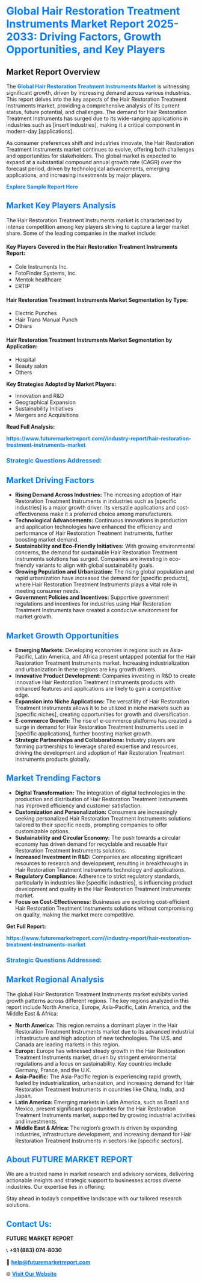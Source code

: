 <h1 style="color: #007BFF;">Global Hair Restoration Treatment Instruments Market Report 2025-2033: Driving Factors, Growth Opportunities, and Key Players</h1>

<section id="overview">
<h2>Market Report Overview</h2>
<p>The <a href="https://www.futuremarketreport.com//industry-report/hair-restoration-treatment-instruments-market" style="color: #007BFF; text-decoration: none;"><strong>Global Hair Restoration Treatment Instruments Market</strong></a> is witnessing significant growth, driven by increasing demand across various industries. This report delves into the key aspects of the Hair Restoration Treatment Instruments market, providing a comprehensive analysis of its current status, future potential, and challenges. The demand for Hair Restoration Treatment Instruments has surged due to its wide-ranging applications in industries such as [insert industries], making it a critical component in modern-day [applications].</p>
<p>As consumer preferences shift and industries innovate, the Hair Restoration Treatment Instruments market continues to evolve, offering both challenges and opportunities for stakeholders. The global market is expected to expand at a substantial compound annual growth rate (CAGR) over the forecast period, driven by technological advancements, emerging applications, and increasing investments by major players.</p>
</section>

<section id="overview">
<p><a href="https://www.futuremarketreport.com//request-sample/reportId=90661" style="color: #007BFF; text-decoration: none;"><strong>Explore Sample Report Here</strong></a></p>
</section>

<section id="key-players">
<h2 style="color: #007BFF;">Market Key Players Analysis</h2>
<p>The Hair Restoration Treatment Instruments market is characterized by intense competition among key players striving to capture a larger market share. Some of the leading companies in the market include:</p>
<h4>Key Players Covered in the Hair Restoration Treatment Instruments Report:</h4>
<ul><li>Cole Instruments Inc.</li><li>FotoFinder Systems, Inc.</li><li>Mentok healthcare</li><li>ERTIP</li></ul>
<h4>Hair Restoration Treatment Instruments Market Segmentation by Type:</h4>
<ul><li>Electric Punches</li><li>Hair Trans Manual Punch</li><li>Others</li></ul>

<h4>Hair Restoration Treatment Instruments Market Segmentation by Application:</h4>
<ul><li>Hospital</li><li>Beauty salon</li><li>Others</li></ul>
<p><strong>Key Strategies Adopted by Market Players:</strong></p>
<ul>
<li>Innovation and R&D</li>
<li>Geographical Expansion</li>
<li>Sustainability Initiatives</li>
<li>Mergers and Acquisitions</li>
</ul>
</section>

<section>
<p><strong>Read Full Analysis: </strong></p><a href="https://www.futuremarketreport.com//industry-report/hair-restoration-treatment-instruments-market" style="color: #007BFF; text-decoration: none;"><strong>https://www.futuremarketreport.com//industry-report/hair-restoration-treatment-instruments-market</strong></a>
<h3 style="color: #007BFF;">Strategic Questions Addressed:</h3>
</section>

<section id="driving-factors">
<h2 style="color: #007BFF;">Market Driving Factors</h2>
<ul>
<li><strong>Rising Demand Across Industries:</strong> The increasing adoption of Hair Restoration Treatment Instruments in industries such as [specific industries] is a major growth driver. Its versatile applications and cost-effectiveness make it a preferred choice among manufacturers.</li>
<li><strong>Technological Advancements:</strong> Continuous innovations in production and application technologies have enhanced the efficiency and performance of Hair Restoration Treatment Instruments, further boosting market demand.</li>
<li><strong>Sustainability and Eco-Friendly Initiatives:</strong> With growing environmental concerns, the demand for sustainable Hair Restoration Treatment Instruments solutions has surged. Companies are investing in eco-friendly variants to align with global sustainability goals.</li>
<li><strong>Growing Population and Urbanization:</strong> The rising global population and rapid urbanization have increased the demand for [specific products], where Hair Restoration Treatment Instruments plays a vital role in meeting consumer needs.</li>
<li><strong>Government Policies and Incentives:</strong> Supportive government regulations and incentives for industries using Hair Restoration Treatment Instruments have created a conducive environment for market growth.</li>
</ul>
</section>

<section id="growth-opportunities">
<h2 style="color: #007BFF;">Market Growth Opportunities</h2>
<ul>
<li><strong>Emerging Markets:</strong> Developing economies in regions such as Asia-Pacific, Latin America, and Africa present untapped potential for the Hair Restoration Treatment Instruments market. Increasing industrialization and urbanization in these regions are key growth drivers.</li>
<li><strong>Innovative Product Development:</strong> Companies investing in R&D to create innovative Hair Restoration Treatment Instruments products with enhanced features and applications are likely to gain a competitive edge.</li>
<li><strong>Expansion into Niche Applications:</strong> The versatility of Hair Restoration Treatment Instruments allows it to be utilized in niche markets such as [specific niches], creating opportunities for growth and diversification.</li>
<li><strong>E-commerce Growth:</strong> The rise of e-commerce platforms has created a surge in demand for Hair Restoration Treatment Instruments used in [specific applications], further boosting market growth.</li>
<li><strong>Strategic Partnerships and Collaborations:</strong> Industry players are forming partnerships to leverage shared expertise and resources, driving the development and adoption of Hair Restoration Treatment Instruments products globally.</li>
</ul>
</section>

<section id="trending-factors">
<h2 style="color: #007BFF;">Market Trending Factors</h2>
<ul>
<li><strong>Digital Transformation:</strong> The integration of digital technologies in the production and distribution of Hair Restoration Treatment Instruments has improved efficiency and customer satisfaction.</li>
<li><strong>Customization and Personalization:</strong> Consumers are increasingly seeking personalized Hair Restoration Treatment Instruments solutions tailored to their specific needs, prompting companies to offer customizable options.</li>
<li><strong>Sustainability and Circular Economy:</strong> The push towards a circular economy has driven demand for recyclable and reusable Hair Restoration Treatment Instruments solutions.</li>
<li><strong>Increased Investment in R&D:</strong> Companies are allocating significant resources to research and development, resulting in breakthroughs in Hair Restoration Treatment Instruments technology and applications.</li>
<li><strong>Regulatory Compliance:</strong> Adherence to strict regulatory standards, particularly in industries like [specific industries], is influencing product development and quality in the Hair Restoration Treatment Instruments market.</li>
<li><strong>Focus on Cost-Effectiveness:</strong> Businesses are exploring cost-efficient Hair Restoration Treatment Instruments solutions without compromising on quality, making the market more competitive.</li>
</ul>
</section>

<section>
<p><strong>Get Full Report: </strong></p><a href="https://www.futuremarketreport.com//industry-report/hair-restoration-treatment-instruments-market" style="color: #007BFF; text-decoration: none;"><strong>https://www.futuremarketreport.com//industry-report/hair-restoration-treatment-instruments-market</strong></a>
<h3 style="color: #007BFF;">Strategic Questions Addressed:</h3>
</section>


<section id="regional-analysis">
<h2 style="color: #007BFF;">Market Regional Analysis</h2>
<p>The global Hair Restoration Treatment Instruments market exhibits varied growth patterns across different regions. The key regions analyzed in this report include North America, Europe, Asia-Pacific, Latin America, and the Middle East & Africa:</p>
<ul>
<li><strong>North America:</strong> This region remains a dominant player in the Hair Restoration Treatment Instruments market due to its advanced industrial infrastructure and high adoption of new technologies. The U.S. and Canada are leading markets in this region.</li>
<li><strong>Europe:</strong> Europe has witnessed steady growth in the Hair Restoration Treatment Instruments market, driven by stringent environmental regulations and a focus on sustainability. Key countries include Germany, France, and the U.K.</li>
<li><strong>Asia-Pacific:</strong> The Asia-Pacific region is experiencing rapid growth, fueled by industrialization, urbanization, and increasing demand for Hair Restoration Treatment Instruments in countries like China, India, and Japan.</li>
<li><strong>Latin America:</strong> Emerging markets in Latin America, such as Brazil and Mexico, present significant opportunities for the Hair Restoration Treatment Instruments market, supported by growing industrial activities and investments.</li>
<li><strong>Middle East & Africa:</strong> The region’s growth is driven by expanding industries, infrastructure development, and increasing demand for Hair Restoration Treatment Instruments in sectors like [specific sectors].</li>
</ul>
</section>

<footer>
<h2 style="color: #007BFF;">About FUTURE MARKET REPORT</h2>
<p>We are a trusted name in market research and advisory services, delivering actionable insights and strategic support to businesses across diverse industries. Our expertise lies in offering:</p>

<p>Stay ahead in today’s competitive landscape with our tailored research solutions.</p>

<h2 style="color: #007BFF;">Contact Us:</h2>
<p><strong>FUTURE MARKET REPORT</strong></p>
<p>📞 <strong>+91 (883) 074-8030</strong></p>
<p>📧 <strong><a href="mailto:help@futuremarketreport.com" style="color: #007BFF;">help@futuremarketreport.com</a></strong></p>
<p>🌐 <strong><a href="https://www.futuremarketreport.com/" style="color: #007BFF;">Visit Our Website</a></strong></p>
</footer>